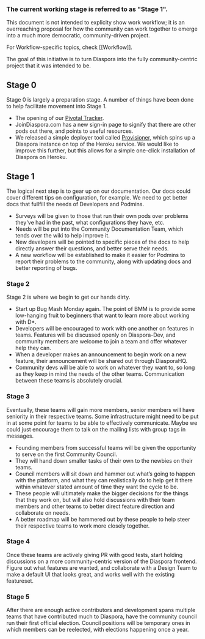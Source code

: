 ### The current working stage is referred to as "Stage 1". 

This document is not intended to explicity show work workflow; it is an overreaching proposal for how the community can work together to emerge into a much more democratic, community-driven project. 

For Workflow-specific topics, check [[Workflow]].

The goal of this initiative is to turn Diaspora into the fully community-centric project that it was intended to be.

## Stage 0

Stage 0 is largely a preparation stage. A number of things have been done to help facilitate movement into Stage 1.

* The opening of our [Pivotal Tracker](https://www.pivotaltracker.com/projects/61641).
* JoinDiaspora.com has a new sign-in page to signify that there are other pods out there, and points to useful resources.
* We released a simple deployer tool called [Provisioner](https://github.com/diaspora/diaspora_provisioner), which spins up a Diaspora instance on top of the Heroku service. We would like to improve this further, but this allows for a simple one-click installation of Diaspora on Heroku.

## Stage 1

The logical next step is to gear up on our documentation. Our docs could cover different tips on configuration, for example. We need to get better docs that fullfill the needs of Developers and Podmins.

* Surveys will be given to those that run their own pods over problems they've had in the past, what configurations they have, etc.
* Needs will be put into the Community Documentation Team, which tends over the wiki to help improve it.
* New developers will be pointed to specific pieces of the docs to help directly answer their questions, and better serve their needs.
* A new workflow will be established to make it easier for Podmins to report their problems to the community, along with updating docs and better reporting of bugs.

### Stage 2

Stage 2 is where we begin to get our hands dirty.

* Start up Bug Mash Monday again. The point of BMM is to provide some low-hanging fruit to beginners that want to learn more about working with D*.
* Developers will be encouraged to work with one another on features in teams. Features will be discussed openly on Diaspora-Dev, and community members are welcome to join a team and offer whatever help they can.
* When a developer makes an announcement to begin work on a new feature, their announcement will be shared out through DiasporaHQ. 
* Community devs will be able to work on whatever they want to, so long as they keep in mind the needs of the other teams. Communication between these teams is absolutely crucial.

### Stage 3

Eventually, these teams will gain more members, senior members will have seniority in their respective teams. Some infrastructure might need to be put in at some point for teams to be able to effectively communicate. Maybe we could just encourage them to talk on the mailing lists with group tags in messages.

* Founding members from successful teams will be given the opportunity to serve on the first Community Council. 
* They will hand down smaller tasks of their own to the newbies on their teams.
* Council members will sit down and hammer out what’s going to happen with the platform, and what they can realistically do to help get it there within whatever stated amount of time they want the cycle to be. 
* These people will ultimately make the bigger decisions for the things that they work on, but will also hold discussions with their team members and other teams to better direct feature direction and collaborate on needs.
* A better roadmap will be hammered out by these people to help steer their respective teams to work more closely together.

### Stage 4

Once these teams are actively giving PR with good tests, start holding discussions on a more community-centric version of the Diaspora frontend. Figure out what features are wanted, and collaborate with a Design Team to make a default UI that looks great, and works well with the existing featureset.

### Stage 5

After there are enough active contributors and development spans multiple teams that have contributed much to Diaspora, have the community council run their first official election. Council positions will be temporary ones in which members can be reelected, with elections happening once a year.